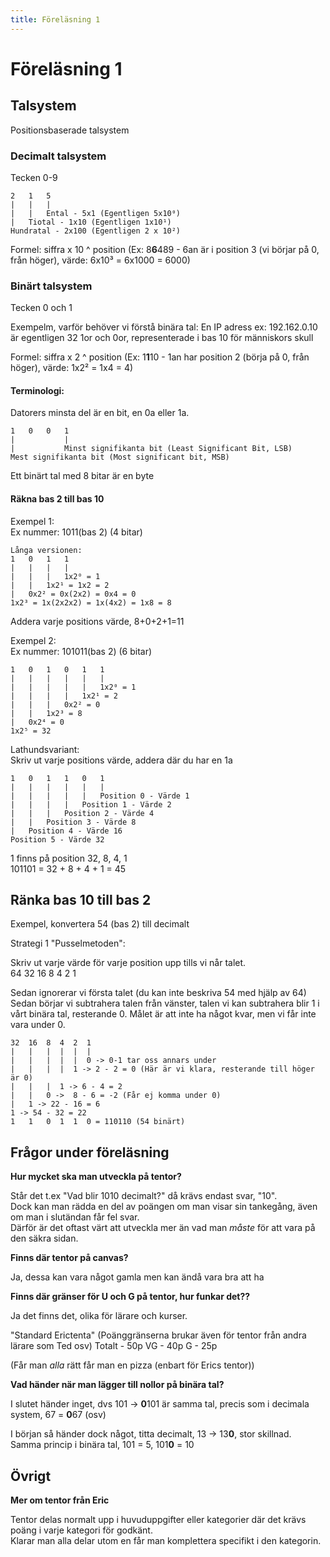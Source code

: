 ```yaml
---
title: Föreläsning 1
---
```


# Föreläsning 1

## Talsystem

Positionsbaserade talsystem

### Decimalt talsystem

Tecken 0-9

```
2   1   5
|   |   |
|   |   Ental - 5x1 (Egentligen 5x10⁰)
|   Tiotal - 1x10 (Egentligen 1x10¹)
Hundratal - 2x100 (Egentligen 2 x 10²)
```

Formel: siffra x 10 ^ position (Ex: 8**6**489 - 6an är i position 3 (vi börjar på 0, från höger), värde: 6x10³ = 6x1000 = 6000)

### Binärt talsystem

Tecken 0 och 1

Exempelm, varför behöver vi förstå binära tal:
En IP adress ex: 192.162.0.10 är egentligen 32 1or och 0or, representerade i bas 10 för människors skull

Formel: siffra x 2 ^ position (Ex: 1**1**10 - 1an har position 2 (börja på 0, från höger), värde: 1x2² = 1x4 = 4)

#### Terminologi:

Datorers minsta del är en bit, en 0a eller 1a.

```
1   0   0   1
|           |
|           Minst signifikanta bit (Least Significant Bit, LSB)
Mest signifikanta bit (Most significant bit, MSB)
```

Ett binärt tal med 8 bitar är en byte

#### Räkna bas 2 till bas 10

Exempel 1:  
Ex nummer: 1011(bas 2) (4 bitar)

```
Långa versionen:
1   0   1   1
|   |   |   |
|   |   |   1x2⁰ = 1
|   |   1x2¹ = 1x2 = 2
|   0x2² = 0x(2x2) = 0x4 = 0
1x2³ = 1x(2x2x2) = 1x(4x2) = 1x8 = 8
```

Addera varje positions värde, 8+0+2+1=11

Exempel 2:  
Ex nummer: 101011(bas 2) (6 bitar)

```
1   0   1   0   1   1
|   |   |   |   |   |
|   |   |   |   |   1x2⁰ = 1
|   |   |   |   1x2¹ = 2
|   |   |   0x2² = 0
|   |   1x2³ = 8
|   0x2⁴ = 0
1x2⁵ = 32
```

Lathundsvariant:  
Skriv ut varje positions värde, addera där du har en 1a

```
1   0   1   1   0   1
|   |   |   |   |   |
|   |   |   |   |   Position 0 - Värde 1
|   |   |   |   Position 1 - Värde 2
|   |   |   Position 2 - Värde 4
|   |   Position 3 - Värde 8
|   Position 4 - Värde 16
Position 5 - Värde 32
```

1 finns på position 32, 8, 4, 1  
101101 = 32 + 8 + 4 + 1 = 45

## Ränka bas 10 till bas 2

Exempel, konvertera 54 (bas 2) till decimalt

Strategi 1 "Pusselmetoden":

Skriv ut varje värde för varje position upp tills vi når talet.  
64 32 16 8 4 2 1

Sedan ignorerar vi första talet (du kan inte beskriva 54 med hjälp av 64)  
Sedan börjar vi subtrahera talen från vänster, talen vi kan subtrahera blir 1 i vårt binära tal, resterande 0. Målet är att inte ha något kvar, men vi får inte vara under 0.

```
32  16  8  4  2  1
|   |   |  |  |  |
|   |   |  |  |  0 -> 0-1 tar oss annars under
|   |   |  |  1 -> 2 - 2 = 0 (Här är vi klara, resterande till höger är 0)
|   |   |  1 -> 6 - 4 = 2
|   |   0 ->  8 - 6 = -2 (Får ej komma under 0)
|   1 -> 22 - 16 = 6
1 -> 54 - 32 = 22
1   1   0  1  1  0 = 110110 (54 binärt)
```

## Frågor under föreläsning

**Hur mycket ska man utveckla på tentor?**

Står det t.ex "Vad blir 1010 decimalt?" då krävs endast svar, "10".  
Dock kan man rädda en del av poängen om man visar sin tankegång, även om man i slutändan får fel svar.  
Därför är det oftast värt att utveckla mer än vad man _måste_ för att vara på den säkra sidan.

**Finns där tentor på canvas?**

Ja, dessa kan vara något gamla men kan ändå vara bra att ha

**Finns där gränser för U och G på tentor, hur funkar det??**

Ja det finns det, olika för lärare och kurser.

"Standard Erictenta"
(Poänggränserna brukar även för tentor från andra lärare som Ted osv)
Totalt - 50p
VG - 40p
G - 25p

(Får man _alla_ rätt får man en pizza (enbart för Erics tentor))

**Vad händer när man lägger till nollor på binära tal?**

I slutet händer inget, dvs 101 -> **0**101 är samma tal, precis som i decimala system, 67 = **0**67 (osv)

I början så händer dock något, titta decimalt, 13 -> 13**0**, stor skillnad.  
Samma princip i binära tal, 101 = 5, 101**0** = 10

## Övrigt

**Mer om tentor från Eric**

Tentor delas normalt upp i huvuduppgifter eller kategorier där det krävs poäng i varje kategori för godkänt.  
Klarar man alla delar utom en får man komplettera specifikt i den kategorin.
